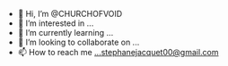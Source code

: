 - 👋 Hi, I’m @CHURCHOFVOID
- 👀 I’m interested in ...
- 🌱 I’m currently learning ...
- 💞️ I’m looking to collaborate on ...
- 📫 How to reach me ...stephanejacquet00@gmail.com


<!---
CHURCHOFVOID/CHURCHOFVOID is a ✨ special ✨ repository because its `README.md` (this file) appears on your GitHub profile.
You can click the Preview link to take a look at your changes.
--->
